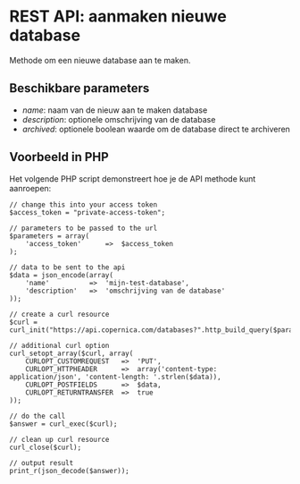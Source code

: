 # REST API: aanmaken nieuwe database

Methode om een nieuwe database aan te maken.

## Beschikbare parameters

* *name*: naam van de nieuw aan te maken database
* *description*: optionele omschrijving van de database
* *archived*: optionele boolean waarde om de database direct te archiveren

## Voorbeeld in PHP

Het volgende PHP script demonstreert hoe je de API methode kunt aanroepen:

    // change this into your access token
    $access_token = "private-access-token";
    
    // parameters to be passed to the url
    $parameters = array(
        'access_token'      =>  $access_token
    );
    
    // data to be sent to the api
    $data = json_encode(array(
        'name'          =>  'mijn-test-database',
        'description'   =>  'omschrijving van de database'
    ));
    
    // create a curl resource
    $curl = curl_init("https://api.copernica.com/databases?".http_build_query($parameters));
    
    // additional curl option
    curl_setopt_array($curl, array(
        CURLOPT_CUSTOMREQUEST   =>  'PUT',
        CURLOPT_HTTPHEADER      =>  array('content-type: application/json', 'content-length: '.strlen($data)),
        CURLOPT_POSTFIELDS      =>  $data,
        CURLOPT_RETURNTRANSFER  =>  true
    ));
    
    // do the call
    $answer = curl_exec($curl);
    
    // clean up curl resource
    curl_close($curl);
    
    // output result
    print_r(json_decode($answer));
    

